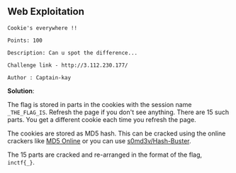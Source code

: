 ## Web Exploitation

```
Cookie's everywhere !!

Points: 100

Description: Can u spot the difference...

Challenge link - http://3.112.230.177/

Author : Captain-kay
```

**Solution**:

The flag is stored in parts in the cookies with the session name `_THE_FLAG_IS`. Refresh the page if you don't see anything. There are 15 such parts. You get a different cookie each time you refresh the page.

The cookies are stored as MD5 hash. This can be cracked using the online crackers like [MD5 Online](https://www.md5online.org/md5-decrypt.html) or you can use [s0md3v/Hash-Buster](https://github.com/s0md3v/Hash-Buster). 

The 15 parts are cracked and re-arranged in the format of the flag, `inctf{_}`.